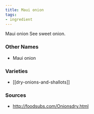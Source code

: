 ```yaml
---
title: Maui onion
tags:
- ingredient
---
```

Maui onion See sweet onion.

### Other Names

* Maui onion

### Varieties

* [[dry-onions-and-shallots]]

### Sources
* http://foodsubs.com/Onionsdry.html
